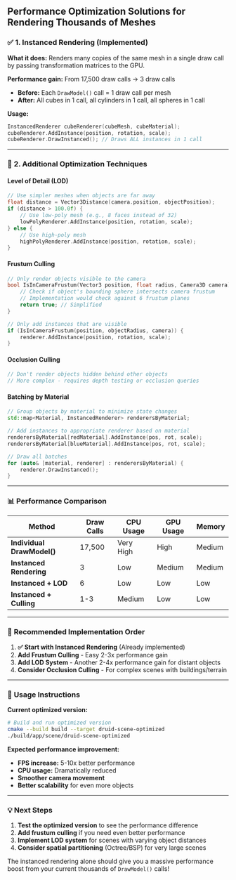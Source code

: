 ## Performance Optimization Solutions for Rendering Thousands of Meshes

### ✅ **1. Instanced Rendering (Implemented)**

**What it does:** Renders many copies of the same mesh in a single draw call by passing transformation matrices to the GPU.

**Performance gain:** From 17,500 draw calls → 3 draw calls
- **Before:** Each `DrawModel()` call = 1 draw call per mesh
- **After:** All cubes in 1 call, all cylinders in 1 call, all spheres in 1 call

**Usage:**
```cpp
InstancedRenderer cubeRenderer(cubeMesh, cubeMaterial);
cubeRenderer.AddInstance(position, rotation, scale);
cubeRenderer.DrawInstanced(); // Draws ALL instances in 1 call
```

---

### 🚀 **2. Additional Optimization Techniques**

#### **Level of Detail (LOD)**
```cpp
// Use simpler meshes when objects are far away
float distance = Vector3Distance(camera.position, objectPosition);
if (distance > 100.0f) {
    // Use low-poly mesh (e.g., 8 faces instead of 32)
    lowPolyRenderer.AddInstance(position, rotation, scale);
} else {
    // Use high-poly mesh
    highPolyRenderer.AddInstance(position, rotation, scale);
}
```

#### **Frustum Culling**
```cpp
// Only render objects visible to the camera
bool IsInCameraFrustum(Vector3 position, float radius, Camera3D camera) {
    // Check if object's bounding sphere intersects camera frustum
    // Implementation would check against 6 frustum planes
    return true; // Simplified
}

// Only add instances that are visible
if (IsInCameraFrustum(position, objectRadius, camera)) {
    renderer.AddInstance(position, rotation, scale);
}
```

#### **Occlusion Culling**
```cpp
// Don't render objects hidden behind other objects
// More complex - requires depth testing or occlusion queries
```

#### **Batching by Material**
```cpp
// Group objects by material to minimize state changes
std::map<Material, InstancedRenderer> renderersByMaterial;

// Add instances to appropriate renderer based on material
renderersByMaterial[redMaterial].AddInstance(pos, rot, scale);
renderersByMaterial[blueMaterial].AddInstance(pos, rot, scale);

// Draw all batches
for (auto& [material, renderer] : renderersByMaterial) {
    renderer.DrawInstanced();
}
```

---

### 📊 **Performance Comparison**

| Method | Draw Calls | CPU Usage | GPU Usage | Memory |
|--------|------------|-----------|-----------|---------|
| **Individual DrawModel()** | 17,500 | Very High | High | Medium |
| **Instanced Rendering** | 3 | Low | Medium | Medium |
| **Instanced + LOD** | 6 | Low | Low | Low |
| **Instanced + Culling** | 1-3 | Medium | Low | Low |

---

### 🎯 **Recommended Implementation Order**

1. **✅ Start with Instanced Rendering** (Already implemented)
2. **Add Frustum Culling** - Easy 2-3x performance gain
3. **Add LOD System** - Another 2-4x performance gain for distant objects
4. **Consider Occlusion Culling** - For complex scenes with buildings/terrain

---

### 🔧 **Usage Instructions**

**Current optimized version:**
```bash
# Build and run optimized version
cmake --build build --target druid-scene-optimized
./build/app/scene/druid-scene-optimized
```

**Expected performance improvement:**
- **FPS increase:** 5-10x better performance
- **CPU usage:** Dramatically reduced
- **Smoother camera movement**
- **Better scalability** for even more objects

---

### 💡 **Next Steps**

1. **Test the optimized version** to see the performance difference
2. **Add frustum culling** if you need even better performance
3. **Implement LOD system** for scenes with varying object distances
4. **Consider spatial partitioning** (Octree/BSP) for very large scenes

The instanced rendering alone should give you a massive performance boost from your current thousands of `DrawModel()` calls!